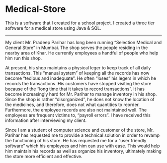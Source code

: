 # Medical-Store
This is a software that I created for a school project. I created a three tier software for a medical store using Java &amp; SQL.

******************************************************************************************************************************

My client Mr. Pradeep Parihar has long been running “Selection Medical and General Store” in Mumbai. The shop serves the people residing in the nearby area of Khar. He currently employees a handful of people who help him run this shop. 

At present, his shop maintains a physical leger to keep track of all daily transactions. This “manual system” of keeping all the records has now become “tedious and inadequate”. He often “loses” his legers in which he records the transactions. His customers have stopped visiting the store because of the “long time that it takes to record transactions”. 
It has become increasingly hard for Mr. Parihar to manage inventory in his shop. Since the shop is rather “disorganized”, he does not know the location of the medicines, and therefore, does not what quantities to reorder. Furthermore, the employee records are also not maintained well. The employees are frequent victims to, “payroll errors”. I have received this information after interviewing my client.

Since I am a student of computer science and customer of the store, Mr. Parihar has requested me to provide a technical solution in order to revamp the functioning of his store. He has requested me for a “user friendly software” which his employees and him can use with ease. This would help him maintain his records as well as organize his inventory, ultimately making the store more efficient and effective. 

